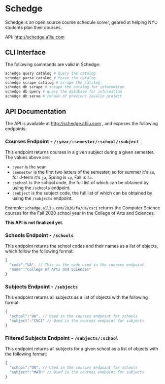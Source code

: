# Schedge
Schedge is an open source course schedule solver, geared at helping NYU students
plan their courses.

API: http://schedge.a1liu.com

## CLI Interface
The following commands are valid in Schedge:

```sh
schedge query catalog # Query the catalog
schedge parse catalog # Parse the catalog
schedge scrape catalog # scrape the catalog
schedge db scrape # scrape the catalog for information
schedge db query # query the database for information
schedge db serve # rehash of previous javalin project
```

## API Documentation
The API is available at http://schedge.a1liu.com , and exposes the following
endpoints:

### Courses Endpoint - `/:year/:semester/:school/:subject`
This endpoint returns courses in a given subject during a given semester. The values
above are:

- `:year` is the year
- `:semester` is the first two letters of the semester, so for summer it's `su`,
  for J-term it's `ja`, Spring is `sp`, Fall is `fa`.
- `:school` is the school code, the full list of which can be obtained by using
  the `/schools` endpoint.
- `:subject` is the subject code, the full list of which can be obtained by using
  the `/subjects` endpoint.

Example: `schedge.a1liu.com/2020/fa/ua/csci` returns the Computer Science courses
for the Fall 2020 school year in the College of Arts and Sciences.

**This API is not finalized yet.**
### Schools Endpoint - `/schools`
This endpoint returns the school codes and their names as a list of objects, which
follow the following format:

```javascript
{
  "code":"UA", // This is the code used in the courses endpoint
  "name":"College of Arts and Sciences"
}
```

### Subjects Endpoint - `/subjects`
This endpoint returns all subjects as a list of objects with the following format:

```javascript
{
  "school":"UA", // Used in the courses endpoint for schools
  "subject":"CSCI" // Used in the courses endpoint for subjects
}
```

### Filtered Subjects Endpoint - `/subjects/:school`
This endpoint returns all subjects for a given school as a list of objects with
the following format:

```javascript
{
  "school":"UA", // Used in the courses endpoint for schools
  "subject":"MATH" // Used in the courses endpoint for subjects
}
```
